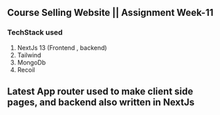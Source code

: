 ## Course Selling Website || Assignment Week-11

### TechStack used

1. NextJs 13 (Frontend , backend)
2. Tailwind
3. MongoDb
4. Recoil

## Latest App router used to make client side pages, and backend also written in NextJs
